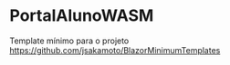 # PortalAlunoWASM

Template mínimo para o projeto https://github.com/jsakamoto/BlazorMinimumTemplates
